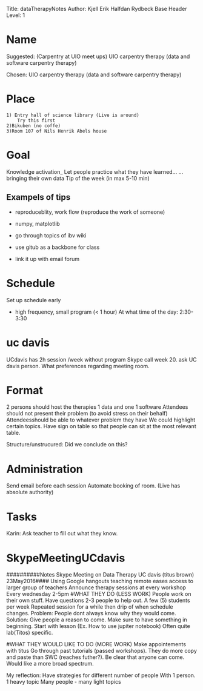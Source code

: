 Title: dataTherapyNotes
Author: Kjell Erik Halfdan Rydbeck
Base Header Level: 1

# Name #

Suggested:
(Carpentry at UIO meet ups)
UIO carpentry therapy (data and software carpentry therapy)

Chosen:
UIO carpentry therapy (data and software carpentry therapy)

# Place #

	1) Entry hall of science library (Live is around)
		Try this first
	2)Bikuben (no coffe)
	3)Room 107 of Nils Henrik Abels house

# Goal #

Knowledge activation_
Let people practice what they have learned…
…bringing their own data
Tip of the week (in max 5-10 min)

## Exampels of tips ##

 - reproduceblity, work flow (reproduce the work of someone)
 - numpy, matplotlib
 - go through topics of ibv wiki

 - use gitub as a backbone for class
 - link it up with email forum

# Schedule #

Set up schedule early
 - high frequency, small program (< 1 hour)
At what time of the day: 2:30-3:30

# uc davis #

UCdavis has 2h session /week without program
Skype call week 20.
 ask UC davis person. What preferences regarding meeting room.

# Format #

2 persons should host the therapies
1 data and one 1 software
Attendees should not present their problem (to avoid stress on their behalf)
Attendeesshould be able to whatever problem they have
We could highlight certain topics. 
 Have sign on table so that people can sit at the most relevant table.

Structure/unstrucured: Did we conclude on this?

# Administration #

Send email before each session
Automate booking of room. (Live has absolute authority)

# Tasks  #

Karin: Ask teacher to fill out what they know.


# SkypeMeetingUCdavis #

##########Notes Skype Meeting on Data Therapy UC davis (titus brown) 23May2016####
Using Google hangouts teaching remote eases access to larger group of teachers
Announce therapy sessions at every workshop
Every wednesday 2-5pm
#WHAT THEY DO (LESS WORK)
People work on their own stuff.
Have questions
2-3 people to help out.
A few (5) students per week
Repeated session for a while then drip of when schedule changes.
Problem: 
People dont always know why they would come. 
Solution:
Give people a reason to come. Make sure to have something in beginning. Start with lesson (Ex. How to use jupiter notebook)
Often quite lab(Titos) specific.

#WHAT THEY WOULD LIKE TO DO (MORE WORK)
Make appointements with titus
Go through past tutorials (passed workshops). They do more copy and paste than SWC (reaches futher?).
Be clear that anyone can come.
Would like a more broad spectrum.

My reflection: Have strategies for different number of people
With 1 person. 1 heavy topic
Many people - many light topics
